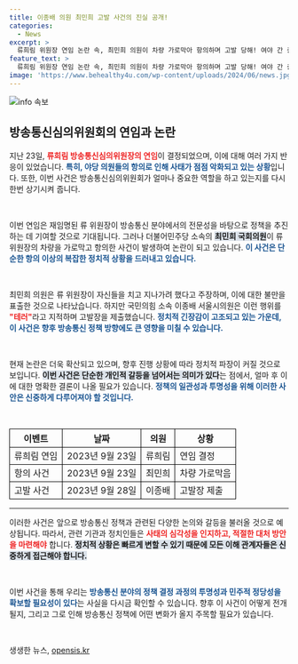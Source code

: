 ```yaml
---
title: 이종배 의원 최민희 고발 사건의 진실 공개!
categories:
  - News
excerpt: >
  류희림 위원장 연임 논란 속, 최민희 의원이 차량 가로막아 항의하며 고발 당해! 여야 간 충돌이 격화되는 가운데, 과연 진실은 무엇일까? 클릭해서 확인하세요!
feature_text: >
  류희림 위원장 연임 논란 속, 최민희 의원이 차량 가로막아 항의하며 고발 당해! 여야 간 충돌이 격화되는 가운데, 과연 진실은 무엇일까? 클릭해서 확인하세요!
image: 'https://www.behealthy4u.com/wp-content/uploads/2024/06/news.jpg'
---
```


<p><img src="https://www.behealthy4u.com/wp-content/uploads/2024/06/news.jpg" alt="info 속보" /></p>

<h2 data-ke-size="size26">방송통신심의위원회의 연임과 논란</h2>

<p>지난 23일, <b><span style="color: #ee2323;">류희림 방송통신심의위원장의 연임</span></b>이 결정되었으며, 이에 대해 여러 가지 반응이 있었습니다. <b><span style="color: #1a5490;">특히, 야당 의원들의 항의로 인해 사태가 점점 악화되고 있는 상황</span></b>입니다. 또한, 이번 사건은 방송통신심의위원회가 얼마나 중요한 역할을 하고 있는지를 다시 한번 상기시켜 줍니다. <p data-ke-size="size16">&nbsp;</p></p>

<p>이번 연임은 재임명된 류 위원장이 방송통신 분야에서의 전문성을 바탕으로 정책을 추진하는 데 기여할 것으로 기대됩니다. 그러나 더불어민주당 소속의 <b><span style="background-color: #21538527;">최민희 국회의원</span></b>이 류 위원장의 차량을 가로막고 항의한 사건이 발생하여 논란이 되고 있습니다. <b><span style="color: #1a5490;">이 사건은 단순한 항의 이상의 복잡한 정치적 상황을 드러내고 있습니다.</span></b> <p data-ke-size="size16">&nbsp;</p></p>

<p>최민희 의원은 류 위원장이 자신들을 치고 지나가려 했다고 주장하며, 이에 대한 불만을 표출한 것으로 나타났습니다. 하지만 국민의힘 소속 이종배 서울시의원은 이런 행위를 <b><span style="color: #ee2323;">"테러"</span></b>라고 지적하며 고발장을 제출했습니다. <b><span style="color: #1a5490;">정치적 긴장감이 고조되고 있는 가운데, 이 사건은 향후 방송통신 정책 방향에도 큰 영향을 미칠 수 있습니다.</span></b> <p data-ke-size="size16">&nbsp;</p></p>

<p>현재 논란은 더욱 확산되고 있으며, 향후 진행 상황에 따라 정치적 파장이 커질 것으로 보입니다. <b><span style="background-color: #21538527;">이번 사건은 단순한 개인적 갈등을 넘어서는 의미가 있다</span></b>는 점에서, 얼마 후 이에 대한 명확한 결론이 나올 필요가 있습니다. <b><span style="color: #1a5490;">정책의 일관성과 투명성을 위해 이러한 사안은 신중하게 다루어져야 할 것입니다.</span></b> <p data-ke-size="size16">&nbsp;</p></p>

<table style="width: 100%; border-collapse: collapse;">
    <tr>
        <th style="border: 1px solid #000;"><b>이벤트</b></th>
        <th style="border: 1px solid #000;"><b>날짜</b></th>
        <th style="border: 1px solid #000;"><b>의원</b></th>
        <th style="border: 1px solid #000;"><b>상황</b></th>
    </tr>
    <tr>
        <td style="border: 1px solid #000;">류희림 연임</td>
        <td style="border: 1px solid #000;">2023년 9월 23일</td>
        <td style="border: 1px solid #000;">류희림</td>
        <td style="border: 1px solid #000;">연임 결정</td>
    </tr>
    <tr>
        <td style="border: 1px solid #000;">항의 사건</td>
        <td style="border: 1px solid #000;">2023년 9월 23일</td>
        <td style="border: 1px solid #000;">최민희</td>
        <td style="border: 1px solid #000;">차량 가로막음</td>
    </tr>
    <tr>
        <td style="border: 1px solid #000;">고발 사건</td>
        <td style="border: 1px solid #000;">2023년 9월 28일</td>
        <td style="border: 1px solid #000;">이종배</td>
        <td style="border: 1px solid #000;">고발장 제출</td>
    </tr>
</table>

<hr>

<p>이러한 사건은 앞으로 방송통신 정책과 관련된 다양한 논의와 갈등을 불러올 것으로 예상됩니다. 따라서, 관련 기관과 정치인들은 <b><span style="color: #ee2323;">사태의 심각성을 인지하고, 적절한 대처 방안을 마련해야</span></b> 합니다. <b><span style="background-color: #21538527;">정치적 상황은 빠르게 변할 수 있기 때문에 모든 이해 관계자들은 신중하게 접근해야 합니다.</span></b> <p data-ke-size="size16">&nbsp;</p></p>

<p>이번 사건을 통해 우리는 <b><span style="color: #1a5490;">방송통신 분야의 정책 결정 과정의 투명성과 민주적 정당성을 확보할 필요성이 있다</span></b>는 사실을 다시금 확인할 수 있습니다. 향후 이 사건이 어떻게 전개될지, 그리고 그로 인해 방송통신 정책에 어떤 변화가 올지 주목할 필요가 있습니다. <p data-ke-size="size16">&nbsp;</p></p>
생생한 뉴스, <a href="https://opensis.kr" rel="dofollow">opensis.kr</a>


